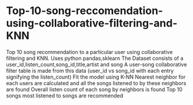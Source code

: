 # Top-10-song-reccomendation-using-collaborative-filtering-and-KNN
Top 10 song recommendation to a particular user using collaborative filtering and KNN. 
Uses python pandas,sklearn
The Dataset consists of a user_id,listen_count,song_id,title,artist and song
A user-song collaborative filter table is made from this data (user_id vs song_id with each entry signifying the listen_count)
Fit the model using K-NN
Nearest neighbor for each users are calculated and all the songs listened to by these neighbors are found
Overall listen count of each song by neighbors is found
Top 10 songs most listened to songs are recommended
